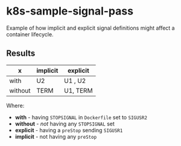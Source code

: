 # k8s-sample-signal-pass

Example of how implicit and explicit signal definitions might affect a container lifecycle.

## Results

|     x     |   implicit   |   explicit   |
| --------- | ------------ | ------------ |
|   with    |   U2         |  U1 , U2     |
|  without  |   TERM       |  U1, TERM    |


Where:

- **with** - having `STOPSIGNAL` in `Dockerfile` set to `SIGUSR2`
- **without** - *not* having any `STOPSIGNAL` set
- **explicit** - having a `preStop` sending `SIGUSR1`
- **implicit** - not having any `preStop`

